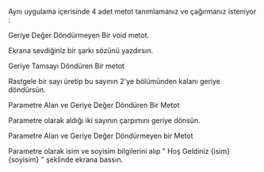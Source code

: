   Aynı uygulama içerisinde 4 adet metot tanımlamanız ve çağırmanız isteniyor :

Geriye Değer Döndürmeyen Bir void metot.

Ekrana sevdiğiniz bir şarkı sözünü yazdırsın. 

Geriye Tamsayı Döndüren Bir metot

Rastgele bir sayı üretip bu sayının 2'ye bölümünden kalanı geriye döndürsün.

Parametre Alan ve Geriye Değer Döndüren Bir Metot

Parametre olarak aldığı iki sayının çarpımını geriye dönsün.

Parametre Alan ve Geriye Değer Döndürmeyen bir Metot

Parametre olarak isim ve soyisim bilgilerini alıp " Hoş Geldiniz {isim} {soyisim} " şeklinde ekrana bassın.

